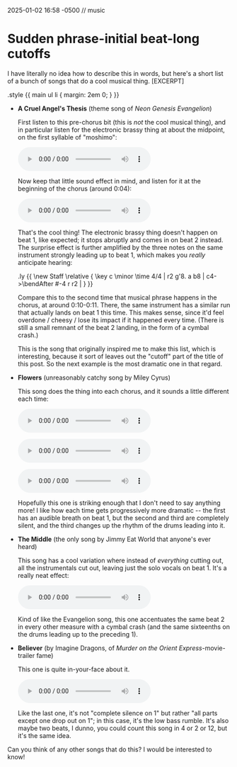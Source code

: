2025-01-02 16:58 -0500 // music

# Sudden phrase-initial beat-long cutoffs

I have literally no idea how to describe this in words,
but here's a short list of a bunch of songs
that do a cool musical thing.
[EXCERPT]

.style {{ main ul li { margin: 2em 0; } }}

- **A Cruel Angel's Thesis** (theme song of *Neon Genesis Evangelion*)

  First listen to this pre-chorus bit
  (this is *not* the cool musical thing),
  and in particular listen for the electronic brassy thing at about the midpoint,
  on the first syllable of "moshimo":

  <p><audio controls>
    <source src='angel1.ogg' type='audio/ogg'>
    <source src='angel1.mp3' type='audio/mpeg'>
  </audio></p>

  Now keep that little sound effect in mind,
  and listen for it at the beginning of the chorus
  (around 0:04):

  <p><audio controls>
    <source src='angel2.ogg' type='audio/ogg'>
    <source src='angel2.mp3' type='audio/mpeg'>
  </audio></p>

  That's the cool thing!
  The electronic brassy thing doesn't happen on beat 1,
  like expected;
  it stops abruptly and comes in on beat 2 instead.
  The surprise effect is further amplified
  by the three notes on the same instrument
  strongly leading up to beat 1,
  which makes you *really* anticipate hearing:

  .ly {{
    \new Staff \relative {
      \key c \minor
      \time 4/4
      | r2 g'8. a b8 | c4->\bendAfter #-4 r r2 |
    }
  }}

  Compare this to the second time that musical phrase happens in the chorus,
  at around 0:10-0:11.
  There,
  the same instrument has a similar run
  that actually lands on beat 1 this time.
  This makes sense,
  since it'd feel overdone / cheesy / lose its impact
  if it happened every time.
  (There is still a small remnant of the beat 2 landing,
  in the form of a cymbal crash.)

  This is the song that originally inspired me to make this list,
  which is interesting,
  because it sort of leaves out the "cutoff" part of the title of this post.
  So the next example is the most dramatic one in that regard.

- **Flowers** (unreasonably catchy song by Miley Cyrus)

  This song does the thing into each chorus,
  and it sounds a little different each time:

  <p><audio controls>
    <source src='flowers1.ogg' type='audio/ogg'>
    <source src='flowers1.mp3' type='audio/mpeg'>
  </audio></p>

  <p><audio controls>
    <source src='flowers2.ogg' type='audio/ogg'>
    <source src='flowers2.mp3' type='audio/mpeg'>
  </audio></p>

  <p><audio controls>
    <source src='flowers3.ogg' type='audio/ogg'>
    <source src='flowers3.mp3' type='audio/mpeg'>
  </audio></p>

  Hopefully this one is striking enough that I don't need to say anything more!
  I like how each time gets progressively more dramatic --
  the first has an audible breath on beat 1,
  but the second and third are completely silent,
  and the third changes up the rhythm of the drums leading into it.

- **The Middle** (the only song by Jimmy Eat World that anyone's ever heard)

  This song has a cool variation
  where instead of *everything* cutting out,
  all the instrumentals cut out,
  leaving just the solo vocals on beat 1.
  It's a really neat effect:

  <p><audio controls>
    <source src='themiddle.ogg' type='audio/ogg'>
    <source src='themiddle.mp3' type='audio/mpeg'>
  </audio></p>

  Kind of like the Evangelion song,
  this one accentuates the same beat 2 in every other measure
  with a cymbal crash
  (and the same sixteenths on the drums leading up to the preceding 1).

- **Believer** (by Imagine Dragons, of *Murder on the Orient Express*-movie-trailer fame)

  This one is quite in-your-face about it.

  <p><audio controls>
    <source src='believer.ogg' type='audio/ogg'>
    <source src='believer.mp3' type='audio/mpeg'>
  </audio></p>

  Like the last one,
  it's not "complete silence on&nbsp;1"
  but rather "all parts except one drop out on&nbsp;1";
  in this case,
  it's the low bass rumble.
  It's also maybe two beats,
  I dunno,
  you could count this song in 4 or 2 or 12,
  but it's the same idea.

Can you think of any other songs that do this?
I would be interested to know!
